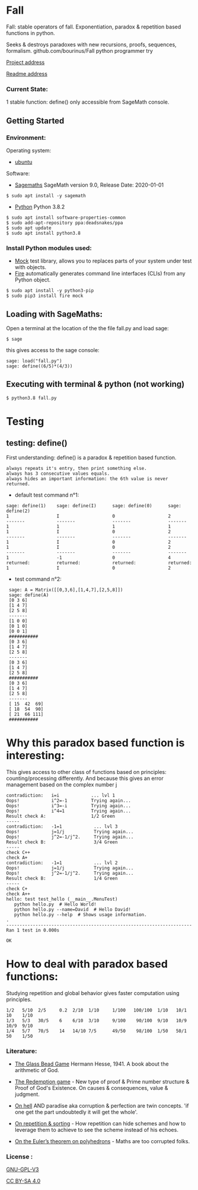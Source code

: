 # Fall

Fall: stable operators of fall.
Exponentiation, paradox & repetition based functions in python.


Seeks & destroys paradoxes with new recursions, proofs, sequences, formalism. github.com/bourinus/Fall python programmer try

[Project address](https://github.com/bourinus/Fall) 

[Readme address](https://github.com/bourinus/Fall/blob/master/readme.md)

### Current State: 
1 stable function: define() only accessible from SageMath console.

## Getting Started

### Environment:

 Operating system: 
 * [ubuntu](https://ubuntu.com/download)

 Software:  
 * [Sagemaths](https://www.sagemath.org/)	 SageMath version 9.0, Release Date: 2020-01-01 

 ```
 $ sudo apt install -y sagemath
 ```

 * [Python](https://www.python.org/downloads/release/python-382/) 	Python 3.8.2
 ```
 $ sudo apt install software-properties-common
 $ sudo add-apt-repository ppa:deadsnakes/ppa
 $ sudo apt update
 $ sudo apt install python3.8
 ``` 

### Install Python modules used:
 * [Mock](https://pypi.org/project/mock/) test library, allows you to replaces parts of your system under test with objects.
 * [Fire](https://github.com/google/python-fire)  automatically generates command line interfaces (CLIs) from any Python object.

 ```
 $ sudo apt install -y python3-pip
 $ sudo pip3 install fire mock
 ```

## Loading with SageMaths:
Open a terminal at the location of the the file fall.py and load sage:

```
$ sage
```
this gives access to the sage console:
```
sage: load("fall.py")  
sage: define((6/5)*(4/3)) 
```
## Executing with terminal & python (not working)
```
$ python3.8 fall.py
```

# Testing

## testing: define()

First understanding:
define() is a paradox & repetition based function.
```
always repeats it's entry, then print something else.
always has 3 consecutive values equals.
always hides an important information: the 6th value is never returned.
```
* default test command n°1: 
```
sage: define(1)    sage: define(I)      sage: define(0)      sage: define(2)
1                  I                    0                    2
-------            -------              -------              -------
1                  1                    1                    1
1                  I                    0                    2
-------            -------              -------              -------
1                  I                    0                    2
1                  I                    0                    2
-------            -------              -------              -------
1                  -1                   0                    4
returned:          returned:            returned:            returned:
1                  I                    0                    2
```
* test command n°2: 
```
 sage: A = Matrix([[0,3,6],[1,4,7],[2,5,8]])
 sage: define(A)
 [0 3 6]
 [1 4 7]
 [2 5 8]
 -------
 [1 0 0]
 [0 1 0]
 [0 0 1]
 ###########
 [0 3 6]
 [1 4 7]
 [2 5 8]
 -------
 [0 3 6]
 [1 4 7]
 [2 5 8]
 ###########
 [0 3 6]
 [1 4 7]
 [2 5 8]
 -------
 [ 15  42  69]
 [ 18  54  90]
 [ 21  66 111]
 ###########
```


# Why this paradox based function is interesting:
 
 This gives access to other class of functions based on principles: counting/processing differently.
 And because this gives an error management based on the complex number j
 ```
 contradiction:   i=i            ... lvl 1
 Oops!            i^2=-1         Trying again...
 Oops!            i^3=-i         Trying again...
 Oops!            i^4=1          Trying again...
 Result check A:                 1/2 Green
 -----
 contradiction:   -1=1            ... lvl 3
 Oops!            j=1/j           Trying again...
 Oops!            j^2=-1/j^2.     Trying again...
 Result check B:                  3/4 Green
 -----
 check C++
 check A+
 contradiction:   -1=1            ... lvl 2
 Oops!            j=1/j           Trying again...
 Oops!            j^2=-1/j^2.     Trying again...
 Result check B:                  1/4 Green
 -----
 check C+
 check A++
 hello: test test_hello (__main__.MenuTest)
 	python hello.py  # Hello World!
 	python hello.py --name=David  # Hello David!
 	python hello.py --help  # Shows usage information.
 .
 ----------------------------------------------------------------------
 Ran 1 test in 0.000s
 
 OK
 ```

# How to deal with paradox based functions:
  Studying repetition and global behavior gives faster computation using principles.
   
 ```
 1/2   5/10  2/5     0.2  2/10  1/10     1/100   100/100  1/10   10/1   10    1/10
 1/3   5/3   30/5    6    6/10  3/10     9/100    90/100  9/10   10/9   10/9  9/10
 1/4   5/7   70/5    14   14/10 7/5      49/50    98/100  1/50   50/1   50    1/50
 ```


### Literature:
 * [The Glass Bead Game](https://en.wikipedia.org/wiki/The_Glass_Bead_Game) Hermann Hesse, 1941. A book about the arithmetic of God.

 * [The Redemption game](https://github.com/bourinus/Fall/blob/master/doc/txt%20in%20progress/work_david.txt) - New type of proof & Prime number structure & Proof of God's Existence. 
 On causes & consequences, value & judgment. 

 * [On hell](https://github.com/bourinus/Fall/blob/master/doc/txt%20in%20progress/On%20hell.txt) AND paradise aka corruption & perfection are twin concepts.
 'if one get the part undoubtedly it will get the  whole'. 

 * [On repetition & sorting](https://github.com/bourinus/Fall/blob/master/doc/txt%20in%20progress/structure.txt) - How repetition can hide schemes and how to leverage them to achieve to see the scheme instead of his echoes.

 * [On the Euler’s theorem on polyhedrons](https://github.com/bourinus/Fall/blob/master/doc/txt%20in%20progress/On%20Euler%20%26%20polyhedrons.txt) - Maths are too corrupted folks.

### License :

 [GNU-GPL-V3](https://www.gnu.org/licenses/gpl-3.0.fr.html) 

 [CC BY-SA 4.0](https://creativecommons.org/licenses/by-sa/4.0/) 

  
